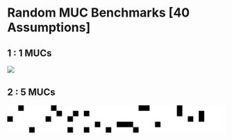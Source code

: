# Random MUC Benchmarks [40 Assumptions]

## 1 : 1 MUCs

![](1_mucs/visualization.jpeg)

## 2 : 5 MUCs

![](5_mucs/visualization.jpeg)


